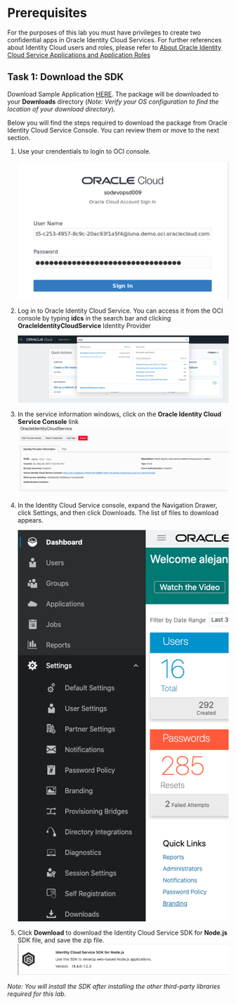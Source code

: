 # Prerequisites

For the purposes of this lab you must have privileges to create two confidential apps in Oracle Identity Cloud Services. For further references about Identity Cloud users and roles, please refer to [About Oracle Identity Cloud Service Applications and Application Roles](https://docs.oracle.com/en/cloud/paas/identity-cloud/uaids/oracle-identity-cloud-service-applications-and-application-roles.html)

## Task 1: Download the SDK 


Download Sample Application [HERE](./nodejs.zip). The package will be downloaded to your **Downloads** directory (*Note: Verify your OS configuration to find the location of your download directory*).

Below you will find the steps required to download the package from Oracle Identity Cloud Service Console. You can review them or move to the next section.


1. Use your crendentials to login to OCI console. 

    ![](./images/luna_credentials_2.png)

2. Log in to Oracle Identity Cloud Service. You can access it from the OCI console by typing **idcs** in the search bar and clicking **OracleIdentityCloudService** Identity Provider
   
   ![](./images/1.png)

3. In the service information windows, click on the **Oracle Identity Cloud Service Console** link
   ![](./images/2.png)

4. In the Identity Cloud Service console, expand the Navigation Drawer, click Settings, and then click Downloads. The list of files to download appears.
   
   ![](./images/3.png)

5. Click **Download** to download the Identity Cloud Service SDK for **Node.js** SDK file, and save the zip file.
    ![](./images/4.png)

*Note: You will install the SDK after installing the other third-party libraries required for this lab.*